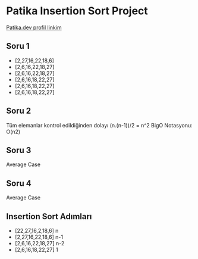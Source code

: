 # Patika Insertion Sort Project

[Patika.dev profil linkim]([https://www.kodluyoruz.org/](https://app.patika.dev/denizerkeskiner))

<h2>Soru 1</h2>

- [2,27,16,22,18,6]
- [2,6,16,22,18,27]
- [2,6,16,22,18,27]
- [2,6,16,18,22,27]
- [2,6,16,18,22,27]
- [2,6,16,18,22,27]

<h2>Soru 2</h2>

Tüm elemanlar kontrol edildiğinden dolayı (n.(n-1))/2 = n^2
BigO Notasyonu: O(n2)

<h2>Soru 3</h2>

Average Case

<h2>Soru 4</h2>

Average Case

<h2>Insertion Sort Adımları</h2>

- [22,27,16,2,18,6] n 
- [2,27,16,22,18,6] n-1
- [2,6,16,22,18,27] n-2
- [2,6,16,18,22,27] 1
